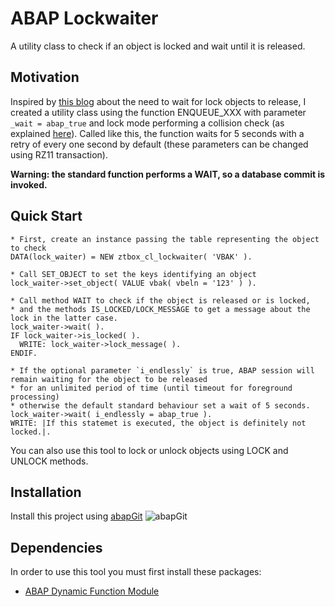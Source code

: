 # ABAP Lockwaiter
A utility class to check if an object is locked and wait until it is released.

## Motivation
Inspired by [this blog](https://blogs.sap.com/2016/09/14/waiting-for-lock-objects-to-release-using-lock-modes-u-v-w/) about the need to wait for lock objects to release,
I created a utility class using the function ENQUEUE_XXX with parameter `_wait = abap_true` and lock mode performing a collision check (as explained [here](https://help.sap.com/saphelp_nwes72/helpdata/en/56/2639d058ea4843ab4ada04b466951b/frameset.htm)).
Called like this, the function waits for 5 seconds with a retry of every one second by default (these parameters can be changed using RZ11 transaction).

**Warning: the standard function performs a WAIT, so a database commit is invoked.**

## Quick Start
```abap
* First, create an instance passing the table representing the object to check
DATA(lock_waiter) = NEW ztbox_cl_lockwaiter( 'VBAK' ).

* Call SET_OBJECT to set the keys identifying an object
lock_waiter->set_object( VALUE vbak( vbeln = '123' ) ).

* Call method WAIT to check if the object is released or is locked, 
* and the methods IS_LOCKED/LOCK_MESSAGE to get a message about the lock in the latter case.
lock_waiter->wait( ).
IF lock_waiter->is_locked( ).
  WRITE: lock_waiter->lock_message( ).
ENDIF.

* If the optional parameter `i_endlessly` is true, ABAP session will remain waiting for the object to be released 
* for an unlimited period of time (until timeout for foreground processing)
* otherwise the default standard behaviour set a wait of 5 seconds.
lock_waiter->wait( i_endlessly = abap_true ).
WRITE: |If this statemet is executed, the object is definitely not locked.|.
```

You can also use this tool to lock or unlock objects using LOCK and UNLOCK methods.

## Installation
Install this project using [abapGit](https://abapgit.org/) ![abapGit](https://docs.abapgit.org/img/favicon.png)

## Dependencies
In order to use this tool you must first install these packages:
* [ABAP Dynamic Function Module](https://github.com/zenrosadira/abap-tbox-fmoduler)
